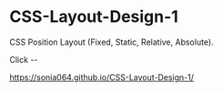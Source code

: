 # CSS-Layout-Design-1
CSS Position Layout (Fixed, Static, Relative, Absolute). 

Click -- 


https://sonia064.github.io/CSS-Layout-Design-1/
